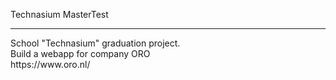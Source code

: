 Technasium MasterTest
<hr>
School "Technasium" graduation project.
<br>
Build a webapp for company ORO
<br>
https://www.oro.nl/
<br>

